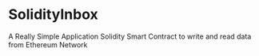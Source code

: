 # SolidityInbox

A Really Simple Application Solidity Smart Contract to write and read data from Ethereum Network 
